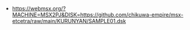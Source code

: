 * https://webmsx.org/?MACHINE=MSX2PJ&DISK=https://github.com/chikuwa-empire/msx-etcetra/raw/main/KURUNYAN/SAMPLE01.dsk

